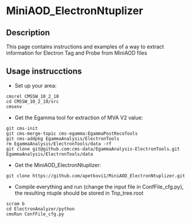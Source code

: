 # MiniAOD_ElectronNtuplizer
## Description
This page contains instructions and examples of a way to extract information for Electron Tag and Probe from MiniAOD files

## Usage instrucctions

* Set up your area:
```
cmsrel CMSSW_10_2_10
cd CMSSW_10_2_10/src
cmsenv
```
* Get the Egamma tool for extraction of MVA V2 value:
```
git cms-init
git cms-merge-topic cms-egamma:EgammaPostRecoTools
git cms-addpkg EgammaAnalysis/ElectronTools
rm EgammaAnalysis/ElectronTools/data -rf
git clone git@github.com:cms-data/EgammaAnalysis-ElectronTools.git EgammaAnalysis/ElectronTools/data
```
* Get the MiniAOD_ElectronNtuplizer:
```
git clone https://github.com/apetkovi1/MiniAOD_ElectronNtuplizer.git
```
* Compile everything and run (change the input file in ConfFile_cfg.py), the resulting ntuple should be stored in Tnp_tree.root
```
scram b
cd ElectronAnalyzer/python
cmsRun ConfFile_cfg.py
```









